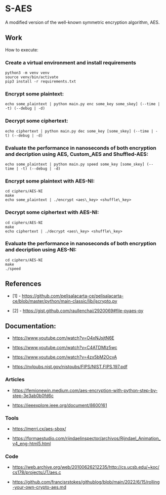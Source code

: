 # S-AES
A modified version of the well-known symmetric encryption algorithm, AES.

## Work

How to execute:

### Create a virtual environment and install requirements

```shell
python3 -m venv venv
source venv/bin/activate
pip3 install -r requirements.txt
```

### Encrypt some plaintext:

```shell
echo some_plaintext | python main.py enc some_key some_skey] (--time | -t) (--debug | -d)
```

### Decrypt some ciphertext:

```shell
echo ciphertext | python main.py dec some_key [some_skey] (--time | -t) (--debug | -d)
```

### Evaluate the performance in nanoseconds of both encryption and decription using AES, Custom_AES and Shuffled-AES:

```shell
echo some_plaintext | python main.py speed some_key [some_skey] (--time | -t) (--debug | -d)
```

### Encrypt some plaintext with AES-NI:

```shell
cd ciphers/AES-NI
make
echo some_plaintext | ./encrypt <aes\_key> <shuffle\_key>
```
### Decrypt some ciphertext with AES-NI:

```shell
cd ciphers/AES-NI
make
echo ciphertext | ./decrypt <aes\_key> <shuffle\_key>
```

### Evaluate the performance in nanoseconds of both encryption and decription using AES-NI:
```shell
cd ciphers/AES-NI
make
./speed
```


## References

 * [1] - https://github.com/pelisalacarta-ce/pelisalacarta-ce/blob/master/python/main-classic/lib/jscrypto.py

 * [2] - https://gist.github.com/raullenchai/2920069#file-pyaes-py

## Documentation:

 * https://www.youtube.com/watch?v=O4xNJsjtN6E

 * https://www.youtube.com/watch?v=C4ATDMIz5wc

 * https://www.youtube.com/watch?v=4zx5bM2OcvA

 * https://nvlpubs.nist.gov/nistpubs/FIPS/NIST.FIPS.197.pdf

### Articles

 * https://femionewin.medium.com/aes-encryption-with-python-step-by-step-3e3ab0b0fd6c

 * https://ieeexplore.ieee.org/document/8600161

### Tools

 * https://merri.cx/aes-sbox/

 * https://formaestudio.com/rijndaelinspector/archivos/Rijndael_Animation_v4_eng-html5.html

### Code
 
 * https://web.archive.org/web/20100626212235/http://cs.ucsb.edu/~koc/cs178/projects/JT/aes.c

 * https://github.com/francisrstokes/githublog/blob/main/2022/6/15/rolling-your-own-crypto-aes.md

 